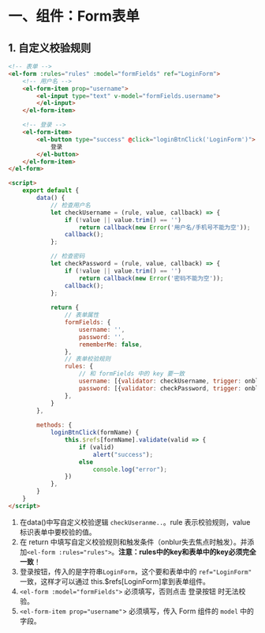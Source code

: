 # 一、组件：Form表单

## 1. 自定义校验规则

```html
<!-- 表单 -->
<el-form :rules="rules" :model="formFields" ref="LoginForm">
    <!-- 用户名 -->
    <el-form-item prop="username">
        <el-input type="text" v-model="formFields.username">
        </el-input>
    </el-form-item>

    <!-- 登录 -->
    <el-form-item>
        <el-button type="success" @click="loginBtnClick('LoginForm')">
            登录
        </el-button>
    </el-form-item>
</el-form>

<script>
    export default {
        data() {
            // 检查用户名
            let checkUsername = (rule, value, callback) => {
                if (!value || value.trim() == '')
                    return callback(new Error('用户名/手机号不能为空'));
                callback();
            };

            // 检查密码
            let checkPassword = (rule, value, callback) => {
                if (!value || value.trim() == '')
                    return callback(new Error('密码不能为空'));
                callback();
            };
            
            return {
                // 表单属性
                formFields: {
                    username: '',
                    password: '',
                    rememberMe: false,
                },
                // 表单校验规则
                rules: {
                    // 和 formFields 中的 key 要一致
                    username: [{validator: checkUsername, trigger: onblur}],
                    password: [{validator: checkPassword, trigger: onblur}]
                },
            }
        },
        
        methods: {
            loginBtnClick(formName) {
                this.$refs[formName].validate(valid => {
                    if (valid)
                        alert("success");
                    else
                        console.log("error");
                })
            },
        }
    }
</script>
```

1. 在data()中写自定义校验逻辑 `checkUseranme..`。rule 表示校验规则，value 标识表单中要校验的值。
2. 在 return 中填写自定义校验规则和触发条件（onblur失去焦点时触发）。并添加`<el-form :rules="rules">`。**注意：rules中的key和表单中的key必须完全一致**！ 
3. 登录按钮，传入的是字符串`LoginForm`，这个要和表单中的 `ref="LoginForm"` 一致，这样才可以通过 this.$refs[LoginForm]拿到表单组件。
4. `<el-form :model="formFields">` 必须填写，否则点击 登录按钮 时无法校验。
5. `<el-form-item prop="username"`> 必须填写，传入 Form 组件的 `model` 中的字段。

